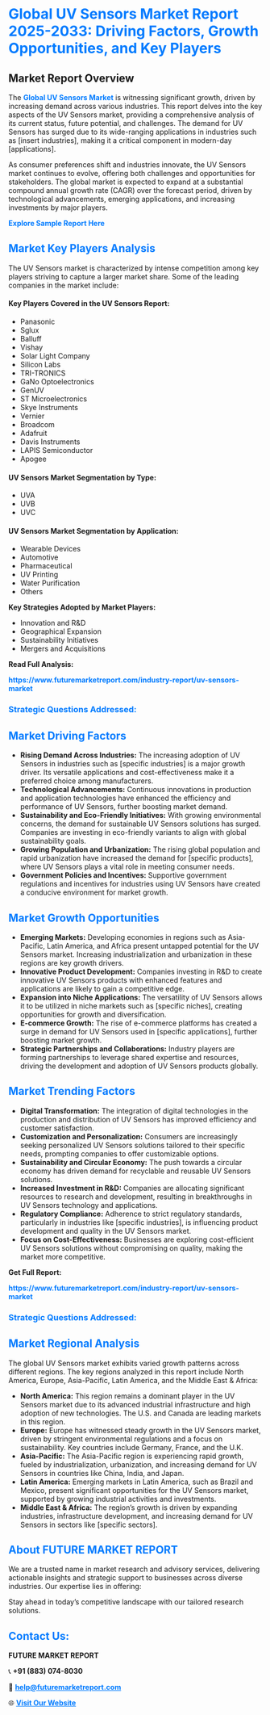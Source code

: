 <h1 style="color: #007BFF;">Global UV Sensors Market Report 2025-2033: Driving Factors, Growth Opportunities, and Key Players</h1>

<section id="overview">
<h2>Market Report Overview</h2>
<p>The <a href="https://www.futuremarketreport.com/industry-report/uv-sensors-market" style="color: #007BFF; text-decoration: none;"><strong>Global UV Sensors Market</strong></a> is witnessing significant growth, driven by increasing demand across various industries. This report delves into the key aspects of the UV Sensors market, providing a comprehensive analysis of its current status, future potential, and challenges. The demand for UV Sensors has surged due to its wide-ranging applications in industries such as [insert industries], making it a critical component in modern-day [applications].</p>
<p>As consumer preferences shift and industries innovate, the UV Sensors market continues to evolve, offering both challenges and opportunities for stakeholders. The global market is expected to expand at a substantial compound annual growth rate (CAGR) over the forecast period, driven by technological advancements, emerging applications, and increasing investments by major players.</p>
</section>

<section id="overview">
<p><a href="https://www.futuremarketreport.com/request-sample/reportId=82594" style="color: #007BFF; text-decoration: none;"><strong>Explore Sample Report Here</strong></a></p>
</section>

<section id="key-players">
<h2 style="color: #007BFF;">Market Key Players Analysis</h2>
<p>The UV Sensors market is characterized by intense competition among key players striving to capture a larger market share. Some of the leading companies in the market include:</p>
<h4>Key Players Covered in the UV Sensors Report:</h4>
<ul><li>Panasonic</li><li>Sglux</li><li>Balluff</li><li>Vishay</li><li>Solar Light Company</li><li>Silicon Labs</li><li>TRI-TRONICS</li><li>GaNo Optoelectronics</li><li>GenUV</li><li>ST Microelectronics</li><li>Skye Instruments</li><li>Vernier</li><li>Broadcom</li><li>Adafruit</li><li>Davis Instruments</li><li>LAPIS Semiconductor</li><li>Apogee</li></ul>
<h4>UV Sensors Market Segmentation by Type:</h4>
<ul><li>UVA</li><li>UVB</li><li>UVC</li></ul>

<h4>UV Sensors Market Segmentation by Application:</h4>
<ul><li>Wearable Devices</li><li>Automotive</li><li>Pharmaceutical</li><li>UV Printing</li><li>Water Purification</li><li>Others</li></ul>
<p><strong>Key Strategies Adopted by Market Players:</strong></p>
<ul>
<li>Innovation and R&D</li>
<li>Geographical Expansion</li>
<li>Sustainability Initiatives</li>
<li>Mergers and Acquisitions</li>
</ul>
</section>

<section>
<p><strong>Read Full Analysis: </strong></p><a href="https://www.futuremarketreport.com/industry-report/uv-sensors-market" style="color: #007BFF; text-decoration: none;"><strong>https://www.futuremarketreport.com/industry-report/uv-sensors-market</strong></a>
<h3 style="color: #007BFF;">Strategic Questions Addressed:</h3>
</section>

<section id="driving-factors">
<h2 style="color: #007BFF;">Market Driving Factors</h2>
<ul>
<li><strong>Rising Demand Across Industries:</strong> The increasing adoption of UV Sensors in industries such as [specific industries] is a major growth driver. Its versatile applications and cost-effectiveness make it a preferred choice among manufacturers.</li>
<li><strong>Technological Advancements:</strong> Continuous innovations in production and application technologies have enhanced the efficiency and performance of UV Sensors, further boosting market demand.</li>
<li><strong>Sustainability and Eco-Friendly Initiatives:</strong> With growing environmental concerns, the demand for sustainable UV Sensors solutions has surged. Companies are investing in eco-friendly variants to align with global sustainability goals.</li>
<li><strong>Growing Population and Urbanization:</strong> The rising global population and rapid urbanization have increased the demand for [specific products], where UV Sensors plays a vital role in meeting consumer needs.</li>
<li><strong>Government Policies and Incentives:</strong> Supportive government regulations and incentives for industries using UV Sensors have created a conducive environment for market growth.</li>
</ul>
</section>

<section id="growth-opportunities">
<h2 style="color: #007BFF;">Market Growth Opportunities</h2>
<ul>
<li><strong>Emerging Markets:</strong> Developing economies in regions such as Asia-Pacific, Latin America, and Africa present untapped potential for the UV Sensors market. Increasing industrialization and urbanization in these regions are key growth drivers.</li>
<li><strong>Innovative Product Development:</strong> Companies investing in R&D to create innovative UV Sensors products with enhanced features and applications are likely to gain a competitive edge.</li>
<li><strong>Expansion into Niche Applications:</strong> The versatility of UV Sensors allows it to be utilized in niche markets such as [specific niches], creating opportunities for growth and diversification.</li>
<li><strong>E-commerce Growth:</strong> The rise of e-commerce platforms has created a surge in demand for UV Sensors used in [specific applications], further boosting market growth.</li>
<li><strong>Strategic Partnerships and Collaborations:</strong> Industry players are forming partnerships to leverage shared expertise and resources, driving the development and adoption of UV Sensors products globally.</li>
</ul>
</section>

<section id="trending-factors">
<h2 style="color: #007BFF;">Market Trending Factors</h2>
<ul>
<li><strong>Digital Transformation:</strong> The integration of digital technologies in the production and distribution of UV Sensors has improved efficiency and customer satisfaction.</li>
<li><strong>Customization and Personalization:</strong> Consumers are increasingly seeking personalized UV Sensors solutions tailored to their specific needs, prompting companies to offer customizable options.</li>
<li><strong>Sustainability and Circular Economy:</strong> The push towards a circular economy has driven demand for recyclable and reusable UV Sensors solutions.</li>
<li><strong>Increased Investment in R&D:</strong> Companies are allocating significant resources to research and development, resulting in breakthroughs in UV Sensors technology and applications.</li>
<li><strong>Regulatory Compliance:</strong> Adherence to strict regulatory standards, particularly in industries like [specific industries], is influencing product development and quality in the UV Sensors market.</li>
<li><strong>Focus on Cost-Effectiveness:</strong> Businesses are exploring cost-efficient UV Sensors solutions without compromising on quality, making the market more competitive.</li>
</ul>
</section>

<section>
<p><strong>Get Full Report: </strong></p><a href="https://www.futuremarketreport.com/industry-report/uv-sensors-market" style="color: #007BFF; text-decoration: none;"><strong>https://www.futuremarketreport.com/industry-report/uv-sensors-market</strong></a>
<h3 style="color: #007BFF;">Strategic Questions Addressed:</h3>
</section>


<section id="regional-analysis">
<h2 style="color: #007BFF;">Market Regional Analysis</h2>
<p>The global UV Sensors market exhibits varied growth patterns across different regions. The key regions analyzed in this report include North America, Europe, Asia-Pacific, Latin America, and the Middle East & Africa:</p>
<ul>
<li><strong>North America:</strong> This region remains a dominant player in the UV Sensors market due to its advanced industrial infrastructure and high adoption of new technologies. The U.S. and Canada are leading markets in this region.</li>
<li><strong>Europe:</strong> Europe has witnessed steady growth in the UV Sensors market, driven by stringent environmental regulations and a focus on sustainability. Key countries include Germany, France, and the U.K.</li>
<li><strong>Asia-Pacific:</strong> The Asia-Pacific region is experiencing rapid growth, fueled by industrialization, urbanization, and increasing demand for UV Sensors in countries like China, India, and Japan.</li>
<li><strong>Latin America:</strong> Emerging markets in Latin America, such as Brazil and Mexico, present significant opportunities for the UV Sensors market, supported by growing industrial activities and investments.</li>
<li><strong>Middle East & Africa:</strong> The region’s growth is driven by expanding industries, infrastructure development, and increasing demand for UV Sensors in sectors like [specific sectors].</li>
</ul>
</section>

<footer>
<h2 style="color: #007BFF;">About FUTURE MARKET REPORT</h2>
<p>We are a trusted name in market research and advisory services, delivering actionable insights and strategic support to businesses across diverse industries. Our expertise lies in offering:</p>

<p>Stay ahead in today’s competitive landscape with our tailored research solutions.</p>

<h2 style="color: #007BFF;">Contact Us:</h2>
<p><strong>FUTURE MARKET REPORT</strong></p>
<p>📞 <strong>+91 (883) 074-8030</strong></p>
<p>📧 <strong><a href="mailto:help@futuremarketreport.com" style="color: #007BFF;">help@futuremarketreport.com</a></strong></p>
<p>🌐 <strong><a href="https://www.futuremarketreport.com/" style="color: #007BFF;">Visit Our Website</a></strong></p>
</footer>